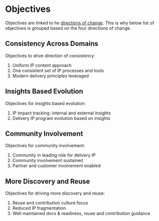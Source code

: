# Objectives

Objectives are linked to he [directions  of change](directions-of-change.md). This is why below list of objectives is grouped based on the four directions of change.

## Consistency Across Domains

Objectives to drive direction of consistency:

1. Uniform IP content approach
1. One consistent set of IP processes and tools
1. Modern delivery principles leveraged

## Insights Based Evolution

Objectives for insights based evolution:

1. IP impact tracking: internal and external insights
1. Delivery IP program evolution based on insights

## Community Involvement

Objectives for community involvement:

1. Community in leading role for delivery IP
1. Community involvement sustained
1. Partner and customer involvement enabled

## More Discovery and Reuse

Objectives for driving more discovery and reuse:

1. Reuse and contribution culture focus
1. Reduced IP fragmentation
1. Well maintained docs & readiness, reuse and contribution guidance
